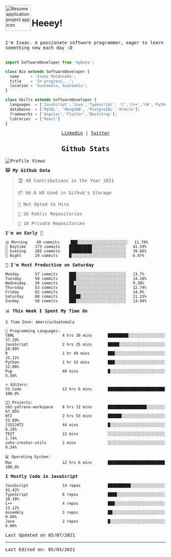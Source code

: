 <img align="left" width="80" height="80" src="https://raw.githubusercontent.com/sidbelbase/sidbelbase/master/wave.gif" alt="Resume application project app icon">

# Heeey!
 
</br>
 
<samp>
I'm Isaac. A passionate software programmer, eager to learn something new each day :D
</samp>
</br></br>



```js
import SoftwareDeveloper from 'myData';

class Bio extends SoftwareDeveloper {
  name     = 'Isaac Maldonado';
  title    = 'In progress...';
  location = 'Guatemala, Guatemala';
}

class Skills extends SoftwareDeveloper {
  languages  = ['JavaScript','Java','Typescript', 'C','C++','C#','Python','Assembly','Dart','Go'];
  databases  = ['MySQL', 'MongoDB', 'PostgreSQL','Oracle'];
  frameworks = ['Angular','Flutter','Bootstrap'];
  libraries  = ['React']
}
```

</p>
<samp>
<p align="center">
<a href="www.linkedin.com/in/isaac-maldonado-4745b2194">Linkedin</a> | <a href="https://twitter.com/Anaklusmos99">Twitter</a>
</p>

<h2 align="center"><samp>Github Stats</samp></h2>

<!--START_SECTION:waka-->
![Profile Views](http://img.shields.io/badge/Profile%20Views-0-blue)

**🐱 My Github Data** 

> 🏆 48 Contributions in the Year 2021
 > 
> 📦 66.8 kB Used in Github's Storage 
 > 
> 🚫 Not Opted to Hire
 > 
> 📜 26 Public Repositories 
 > 
> 🔑 10 Private Repositories  
 > 
**I'm an Early 🐤** 

```text
🌞 Morning    49 commits     ███░░░░░░░░░░░░░░░░░░░░░░   11.78% 
🌆 Daytime    173 commits    ██████████░░░░░░░░░░░░░░░   41.59% 
🌃 Evening    165 commits    ██████████░░░░░░░░░░░░░░░   39.66% 
🌙 Night      29 commits     █░░░░░░░░░░░░░░░░░░░░░░░░   6.97%

```
📅 **I'm Most Productive on Saturday** 

```text
Monday       57 commits     ███░░░░░░░░░░░░░░░░░░░░░░   13.7% 
Tuesday      59 commits     ███░░░░░░░░░░░░░░░░░░░░░░   14.18% 
Wednesday    39 commits     ██░░░░░░░░░░░░░░░░░░░░░░░   9.38% 
Thursday     53 commits     ███░░░░░░░░░░░░░░░░░░░░░░   12.74% 
Friday       62 commits     ███░░░░░░░░░░░░░░░░░░░░░░   14.9% 
Saturday     88 commits     █████░░░░░░░░░░░░░░░░░░░░   21.15% 
Sunday       58 commits     ███░░░░░░░░░░░░░░░░░░░░░░   13.94%

```


📊 **This Week I Spent My Time On** 

```text
⌚︎ Time Zone: America/Guatemala

💬 Programming Languages: 
YAML                     4 hrs 30 mins       █████████░░░░░░░░░░░░░░░░   37.29% 
JavaScript               2 hrs 25 mins       █████░░░░░░░░░░░░░░░░░░░░   20.09% 
R                        1 hr 49 mins        ███░░░░░░░░░░░░░░░░░░░░░░   15.11% 
Python                   1 hr 33 mins        ███░░░░░░░░░░░░░░░░░░░░░░   12.86% 
Pug                      40 mins             █░░░░░░░░░░░░░░░░░░░░░░░░   5.58%

🔥 Editors: 
VS Code                  12 hrs 6 mins       █████████████████████████   100.0%

🐱‍💻 Projects: 
sm2-yatrana-workspace    8 hrs 12 mins       █████████████████░░░░░░░░   67.85% 
HT2                      2 hrs 53 mins       ██████░░░░░░░░░░░░░░░░░░░   23.89% 
[SS2]HT2                 44 mins             █░░░░░░░░░░░░░░░░░░░░░░░░   6.19% 
TEST                     12 mins             ░░░░░░░░░░░░░░░░░░░░░░░░░   1.74% 
zoho-creator-utils       2 mins              ░░░░░░░░░░░░░░░░░░░░░░░░░   0.34%

💻 Operating System: 
Mac                      12 hrs 6 mins       █████████████████████████   100.0%

```

**I Mostly Code in JavaScript** 

```text
JavaScript               14 repos            ██████████░░░░░░░░░░░░░░░   42.42% 
TypeScript               6 repos             ████░░░░░░░░░░░░░░░░░░░░░   18.18% 
C++                      4 repos             ███░░░░░░░░░░░░░░░░░░░░░░   12.12% 
Assembly                 3 repos             ██░░░░░░░░░░░░░░░░░░░░░░░   9.09% 
Java                     2 repos             █░░░░░░░░░░░░░░░░░░░░░░░░   6.06%

```



 Last Updated on 05/07/2021
<!--END_SECTION:waka-->

------

Last Edited on: 05/03/2021

